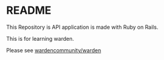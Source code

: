 # README

This Repository is API application is made with Ruby on Rails.

This is for learning warden.

Please see [wardencommunity/warden](https://github.com/wardencommunity/warden)
